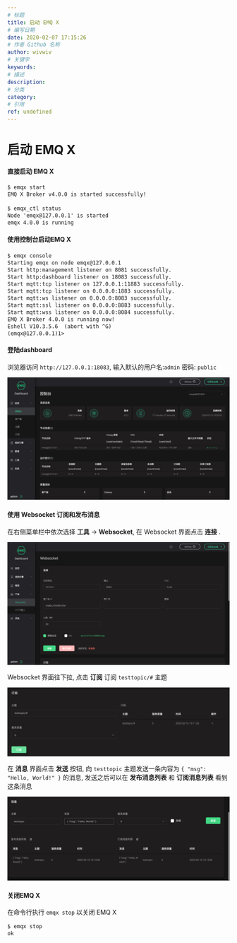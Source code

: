 ```yaml
---
# 标题
title: 启动 EMQ X
# 编写日期
date: 2020-02-07 17:15:26
# 作者 Github 名称
author: wivwiv
# 关键字
keywords:
# 描述
description:
# 分类
category: 
# 引用
ref: undefined
---
```


# 启动 EMQ X

#### 直接启动 EMQ X

```
$ emqx start
EMQ X Broker v4.0.0 is started successfully!

$ emqx_ctl status
Node 'emqx@127.0.0.1' is started
emqx 4.0.0 is running
```

#### 使用控制台启动EMQ X

```
$ emqx console
Starting emqx on node emqx@127.0.0.1
Start http:management listener on 8081 successfully.
Start http:dashboard listener on 18083 successfully.
Start mqtt:tcp listener on 127.0.0.1:11883 successfully.
Start mqtt:tcp listener on 0.0.0.0:1883 successfully.
Start mqtt:ws listener on 0.0.0.0:8083 successfully.
Start mqtt:ssl listener on 0.0.0.0:8883 successfully.
Start mqtt:wss listener on 0.0.0.0:8084 successfully.
EMQ X Broker 4.0.0 is running now!
Eshell V10.3.5.6  (abort with ^G)
(emqx@127.0.0.1)1>
```

#### 登陆dashboard

浏览器访问 `http://127.0.0.1:18083`, 输入默认的用户名:`admin` 密码: `public`

![](./static/WX20200210-150412@2x.png)

#### 使用 Websocket 订阅和发布消息

在右侧菜单栏中依次选择 **工具** -> **Websocket**,  在 Websocket 界面点击 **连接** .

![](./static/WX20200210-150946@2x.png)

Websocket 界面往下拉, 点击 **订阅** 订阅 `testtopic/#` 主题

![](./static/WX20200210-151132@2x.png)

在 **消息** 界面点击 **发送** 按钮, 向 `testtopic` 主题发送一条内容为 `{ "msg": "Hello, World!" }` 的消息, 发送之后可以在 **发布消息列表** 和 **订阅消息列表** 看到这条消息

![](./static/WX20200210-151343@2x.png)

#### 关闭EMQ X

在命令行执行 `emqx stop` 以关闭 EMQ X

```
$ emqx stop
ok
```

